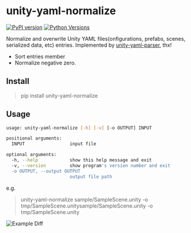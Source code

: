 # unity-yaml-normalize

[![PyPI version](https://badge.fury.io/py/unity-yaml-normalize.svg)](https://badge.fury.io/py/unity-yaml-normalize)
[![Python Versions](https://img.shields.io/pypi/pyversions/wandbox_api.svg)](https://pypi.org/project/unity-yaml-normalize/)

Normalize and overwrite Unity YAML files(onfigurations, prefabs, scenes, serialized data, etc) entries.
Implemented by [unity-yaml-parser](https://github.com/socialpoint-labs/unity-yaml-parser), thx!

* Sort entries member
* Normalize negative zero.

## Install

> pip install unity-yaml-normalize

## Usage

```sh
usage: unity-yaml-normalize [-h] [-v] [-o OUTPUT] INPUT

positional arguments:
  INPUT                 input file

optional arguments:
  -h, --help            show this help message and exit
  -v, --version         show program's version number and exit
  -o OUTPUT, --output OUTPUT
                        output file path
```

e.g.

> unity-yaml-normalize sample/SampleScene.unity -o tmp/SampleScene.unitysample/SampleScene.unity -o tmp/SampleScene.unity

![Example Diff](https://user-images.githubusercontent.com/1439172/115989756-dfcb9400-a5fa-11eb-8fbe-ad9f522e9c5b.png)
